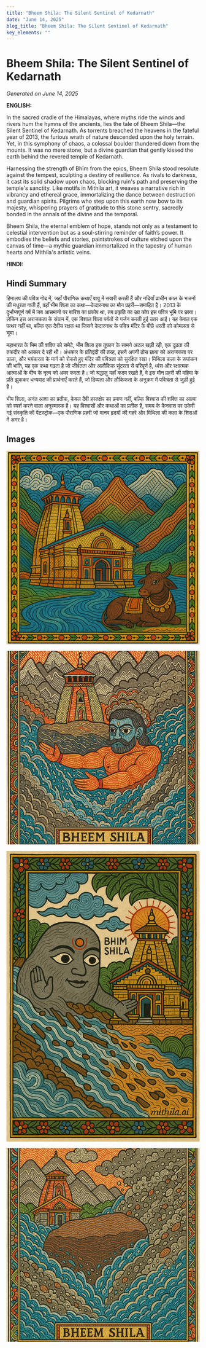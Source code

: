 ```yaml
---
title: "Bheem Shila: The Silent Sentinel of Kedarnath"
date: "June 14, 2025"
blog_title: "Bheem Shila: The Silent Sentinel of Kedarnath"
key_elements: ""
---
```


# Bheem Shila: The Silent Sentinel of Kedarnath

*Generated on June 14, 2025*

**ENGLISH:**

In the sacred cradle of the Himalayas, where myths ride the winds and rivers hum the hymns of the ancients, lies the tale of Bheem Shila—the Silent Sentinel of Kedarnath. As torrents breached the heavens in the fateful year of 2013, the furious wrath of nature descended upon the holy terrain. Yet, in this symphony of chaos, a colossal boulder thundered down from the mounts. It was no mere stone, but a divine guardian that gently kissed the earth behind the revered temple of Kedarnath.

Harnessing the strength of Bhīm from the epics, Bheem Shila stood resolute against the tempest, sculpting a destiny of resilience. As rivals to darkness, it cast its solid shadow upon chaos, blocking ruin's path and preserving the temple's sanctity. Like motifs in Mithila art, it weaves a narrative rich in vibrancy and ethereal grace, immortalizing the dance between destruction and guardian spirits. Pilgrims who step upon this earth now bow to its majesty, whispering prayers of gratitude to this stone sentry, sacredly bonded in the annals of the divine and the temporal.

Bheem Shila, the eternal emblem of hope, stands not only as a testament to celestial intervention but as a soul-stirring reminder of faith’s power. It embodies the beliefs and stories, paintstrokes of culture etched upon the canvas of time—a mythic guardian immortalized in the tapestry of human hearts and Mithila's artistic veins. 

**HINDI:**

## Hindi Summary

हिमालय की पवित्र गोद में, जहाँ पौराणिक कथाएँ वायु में सवारी करती हैं और नदियाँ प्राचीन काल के भजनों की मधुरता गाती हैं, वहाँ भीम शिला का कथा—केदारनाथ का मौन प्रहरी—समाहित है। 2013 के दुर्भाग्यपूर्ण वर्ष में जब आसमानों पर बारिश का प्रकोप था, तब प्रकृति का उग्र कोप इस पवित्र भूमि पर छाया। लेकिन इस अराजकता के संग्राम में, एक विशाल शिला पर्वतों से गर्जन करती हुई उतर आई। यह केवल एक पत्थर नहीं था, बल्कि एक दैवीय रक्षक था जिसने केदारनाथ के पवित्र मंदिर के पीछे धरती को कोमलता से चूमा।

महाभारत के भिम की शक्ति को समेटे, भीम शिला इस तूफान के सामने अटल खड़ी रही, एक दृढ़ता की तकदीर को आकार दे रही थी। अंधकार के प्रतिद्वंदी की तरह, इसने अपनी ठोस छाया को अराजकता पर डाला, और भयंकरता के मार्ग को रोकते हुए मंदिर की पवित्रता को सुरक्षित रखा। मिथिला कला के रूपांकन की भांति, यह एक कथा गढ़ता है जो जीवंतता और अलौकिक सुंदरता से परिपूर्ण है, ध्वंस और रक्षात्मक आत्माओं के बीच के नृत्य को अमर करता है। जो श्रद्धालु यहाँ कदम रखते हैं, वे इस मौन प्रहरी की महिमा के प्रति झुककर धन्यवाद की प्रार्थनाएँ करते हैं, जो दिव्यता और लौकिकता के अनुक्रम में पवित्रता से जुड़ी हुई है।

भीम शिला, अनंत आशा का प्रतीक, केवल दैवी हस्तक्षेप का प्रमाण नहीं, बल्कि विश्वास की शक्ति का आत्मा को स्पर्श करने वाला अनुस्मारक है। यह विश्वासों और कथाओं का प्रतीक है, समय के कैनवास पर उकेरी गई संस्कृति की पेंटस्ट्रोक—एक पौराणिक प्रहरी जो मानव हृदयों की गहरे और मिथिला की कला के शिराओं में अमर है।

## Images

![Bheem Shila: The Silent Sentinel of Kedarnath - Variation 1](https://raw.githubusercontent.com/amarshat/mithila-content/main/images/2025/06/2025-06-14-am-bheemshilathesilentsentinelofkedarnath1.png)

![Bheem Shila: The Silent Sentinel of Kedarnath - Variation 2](https://raw.githubusercontent.com/amarshat/mithila-content/main/images/2025/06/2025-06-14-am-bheemshilathesilentsentinelofkedarnath2.png)

![Bheem Shila: The Silent Sentinel of Kedarnath - Variation 3](https://raw.githubusercontent.com/amarshat/mithila-content/main/images/2025/06/2025-06-14-am-bheemshilathesilentsentinelofkedarnath3.png)

![Bheem Shila: The Silent Sentinel of Kedarnath - Variation 4](https://raw.githubusercontent.com/amarshat/mithila-content/main/images/2025/06/2025-06-14-am-bheemshilathesilentsentinelofkedarnath4.png)
